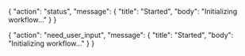 {
    "action": "status",
    "message": {
        "title": "Started", 
        "body": "Initializing workflow…"
    }
}

{
    "action": "need_user_input",
    "message": {
        "title": "Started", 
        "body": "Initializing workflow…"
    }
}